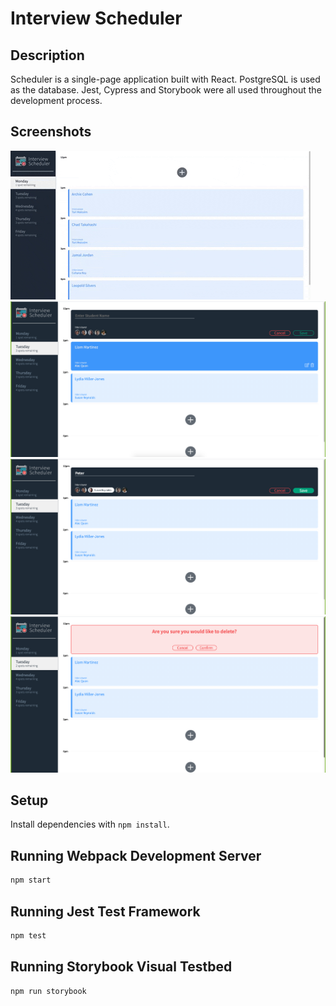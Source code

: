 # Interview Scheduler

## Description

Scheduler is a single-page application built with React. PostgreSQL is used as the database. Jest, Cypress and Storybook were all used throughout the development process.

## Screenshots

![demo of scheduler](https://github.com/kourtneyhuget/scheduler/blob/master/docs/Animated%20GIF-downsized_large.gif)
![screenshot main page](https://github.com/kourtneyhuget/scheduler/blob/master/docs/Scheduler-screenshot.png)
![screenshot add appointment](https://github.com/kourtneyhuget/scheduler/blob/master/docs/Scheduler1-screenshot.png)
![screenshot delete](https://github.com/kourtneyhuget/scheduler/blob/master/docs/SchedulerDelete%20-%20screenshot.png)

## Setup

Install dependencies with `npm install`.

## Running Webpack Development Server

```sh
npm start
```

## Running Jest Test Framework

```sh
npm test
```

## Running Storybook Visual Testbed

```sh
npm run storybook
```
